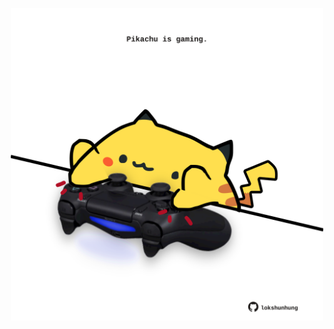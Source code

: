 <!-- built at 21/03/2024, 24:01:21 UTC -->
<p align="center">
  <img width="500" height="500" src="./ReadmeImage.svg">
</p>
